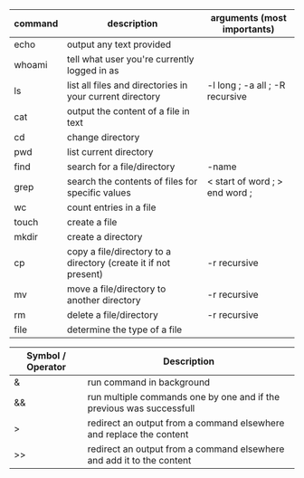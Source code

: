| command | description                                                     | arguments (most importants)     |
|---------|-----------------------------------------------------------------|---------------------------------|
| echo    | output any text provided                                        |                                 |
| whoami  | tell what user you're currently logged in as                    |                                 |
| ls      | list all files and directories in your current directory        | -l long ; -a all ; -R recursive |
| cat     | output the content of a file in text                            |                                 |
| cd      | change directory                                                |                                 |
| pwd     | list current directory                                          |                                 |
| find    | search for a file/directory                                     | -name                           |
| grep    | search the contents of files for specific values                | < start of word ; > end word ;  |
| wc      | count entries in a file                                         |                                 |
| touch   | create a file                                                   |                                 |
| mkdir   | create a directory                                              |                                 |
| cp      | copy a file/directory to a directory (create it if not present) | -r recursive                    |
| mv      | move a file/directory to another directory                      | -r recursive                    |
| rm      | delete a file/directory                                         | -r recursive                    |
| file    | determine the type of a file                                    |                                 |

| Symbol / Operator | Description                                                           |
|-------------------|-----------------------------------------------------------------------|
| &                 | run command in background                                             |
| &&                | run multiple commands one by one and if the previous was successfull  |
| >                 | redirect an output from a command elsewhere and replace the content   |
| >>                | redirect an output from a command elsewhere and add it to the content |
